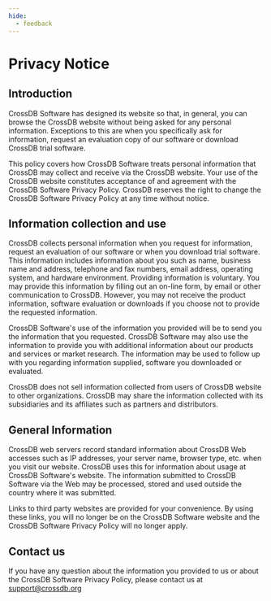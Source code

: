 ```yaml
---
hide:
  - feedback
---
```


# Privacy Notice

## Introduction

CrossDB Software has designed its website so that, in general, you can browse the CrossDB website without being asked for any personal information. Exceptions to this are when you specifically ask for information, request an evaluation copy of our software or download CrossDB trial software.

This policy covers how CrossDB Software treats personal information that CrossDB may collect and receive via the CrossDB website. Your use of the CrossDB website constitutes acceptance of and agreement with the CrossDB Software Privacy Policy. CrossDB reserves the right to change the CrossDB Software Privacy Policy at any time without notice.


## Information collection and use

CrossDB collects personal information when you request for information, request an evaluation of our software or when you download trial software. This information includes information about you such as name, business name and address, telephone and fax numbers, email address, operating system, and hardware environment. Providing information is voluntary. You may provide this information by filling out an on-line form, by email or other communication to CrossDB. However, you may not receive the product information, software evaluation or downloads if you choose not to provide the requested information.

CrossDB Software's use of the information you provided will be to send you the information that you requested. CrossDB Software may also use the information to provide you with additional information about our products and services or market research. The information may be used to follow up with you regarding information supplied, software you downloaded or evaluated.

CrossDB does not sell information collected from users of CrossDB website to other organizations. CrossDB may share the information collected with its subsidiaries and its affiliates such as partners and distributors.


## General Information

CrossDB web servers record standard information about CrossDB Web accesses such as IP addresses, your server name, browser type, etc. when you visit our website. CrossDB uses this for information about usage at CrossDB Software's website. The information submitted to CrossDB Software via the Web may be processed, stored and used outside the country where it was submitted.

Links to third party websites are provided for your convenience. By using these links, you will no longer be on the CrossDB Software website and the CrossDB Software Privacy Policy will no longer apply.


## Contact us

If you have any question about the information you provided to us or about the CrossDB Software Privacy Policy, please contact us at support@crossdb.org

